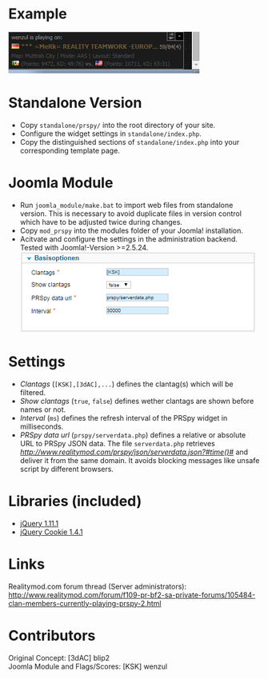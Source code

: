 Example
============
![PRSpy Widget Example](widget-example.png?raw=true "PRSpy Widget Example")

Standalone Version
============
* Copy `standalone/prspy/` into the root directory of your site.
* Configure the widget settings in `standalone/index.php`.
* Copy the distinguished sections of `standalone/index.php` into your corresponding template page.

Joomla Module
============
* Run `joomla_module/make.bat` to import web files from standalone version. This is necessary to avoid duplicate files in version control which have to be adjusted twice during changes.
* Copy `mod_prspy` into the modules folder of your Joomla! installation.
* Acitvate and configure the settings in the administration backend.
Tested with Joomla!-Version >=2.5.24.
![PRSpy Widget Joomla Settings](joomla-backend.png?raw=true "PRSpy Widget Joomla Settings")

Settings
============
* *Clantags* (`[KSK],[3dAC],...`) defines the clantag(s) which will be filtered.
* *Show clantags* (`true`, `false`) defines wether clantags are shown before names or not.
* *Interval* (`ms`) defines the refresh interval of the PRSpy widget in milliseconds.
* *PRSpy data url* (`prspy/serverdata.php`) defines a relative or absolute URL to PRSpy JSON data.
The file `serverdata.php` retrieves *http://www.realitymod.com/prspy/json/serverdata.json?#time()#* and deliver it from the same domain. It avoids blocking messages like unsafe script by different browsers.

Libraries (included)
============
* [jQuery 1.11.1](https://jquery.com/download/)
* [jQuery Cookie 1.4.1](https://plugins.jquery.com/cookie/)

Links
============
Realitymod.com forum thread (Server administrators):
http://www.realitymod.com/forum/f109-pr-bf2-sa-private-forums/105484-clan-members-currently-playing-prspy-2.html

Contributors
============
Original Concept: [3dAC] blip2  
Joomla Module and Flags/Scores: [KSK] wenzul

